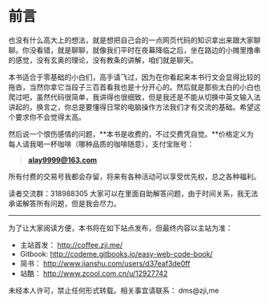 前言
===

也没有什么高大上的想法，就是想把自己会的一点网页代码的知识拿出来跟大家聊聊。你没看错，就是聊聊，就像我们平时在夜幕降临之后，坐在路边的小摊里撸串的感觉，没有玄奥的理论，没有教条的讲解，咱们就是聊天。

本书适合于零基础的小白们，高手请飞过，因为在你看起来本书行文会显得比较的拖沓，当然你拿它当段子三百首看我也是十分开心的。然后就是那些太白的小白也爬过吧，虽然代码很简单，我讲得也很细致，但是我还是不能从切换中英文输入法讲起的，换言之，你总是要懂得日常的电脑操作方法我们才有交流的基础。希望这个要求你不会觉得太高。

然后说一个恨伤感情的问题，**本书是收费的，不过交费凭自觉。**价格定义为每人请我喝一杯咖啡（哪种品质的咖啡随意），支付宝账号：

> **alay9999@163.com**

所有付费的交易号我都会存留，将来有各种活动可以享受优先权，总之各种福利。

读者交流群：318988305  大家可以在里面自助解答问题，由于时间关系，我无法承诺解答所有问题，但是我会尽力。

---

为了让大家阅读方便，本书将在如下站点发布，但最终内容以主站为准：

* 主站首发： http://coffee.zji.me/
* Gitbook: http://codeme.gitbooks.io/easy-web-code-book/
* 简书： http://www.jianshu.com/users/d37eaf3de0ff
* 站酷： http://www.zcool.com.cn/u/12927742

未经本人许可，禁止任何形式转载。相关事宜请联系： dms@zji,me
